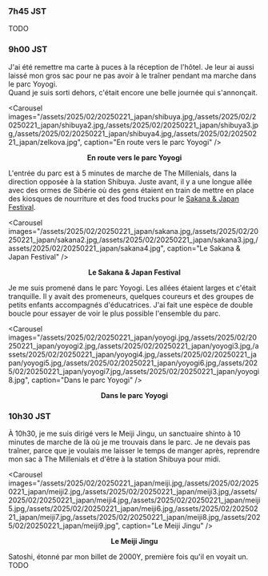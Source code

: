 ### 7h45 JST
TODO

### 9h00 JST
J'ai été remettre ma carte à puces à la réception de l'hôtel. Je leur ai aussi laissé mon gros sac pour ne pas avoir à le traîner pendant ma marche dans le parc Yoyogi.  
Quand je suis sorti dehors, c'était encore une belle journée qui s'annonçait.

<Carousel
    images="/assets/2025/02/20250221_japan/shibuya.jpg,/assets/2025/02/20250221_japan/shibuya2.jpg,/assets/2025/02/20250221_japan/shibuya3.jpg,/assets/2025/02/20250221_japan/shibuya4.jpg,/assets/2025/02/20250221_japan/zelkova.jpg",
    caption="En route vers le parc Yoyogi"
/>
<p align="center"><b>En route vers le parc Yoyogi</b></p>

L'entrée du parc est à 5 minutes de marche de The Millenials, dans la direction opposée à la station Shibuya. Juste avant, il y a une longue allée avec des ormes de Sibérie où des gens étaient en train de mettre en place des kiosques de nourriture et des food trucks pour le [Sakana & Japan Festival](https://www.timeout.com/tokyo/things-to-do/sakana-japan-festival).

<Carousel
    images="/assets/2025/02/20250221_japan/sakana.jpg,/assets/2025/02/20250221_japan/sakana2.jpg,/assets/2025/02/20250221_japan/sakana3.jpg,/assets/2025/02/20250221_japan/sakana4.jpg",
    caption="Le Sakana & Japan Festival"
/>
<p align="center"><b>Le Sakana & Japan Festival</b></p>

Je me suis promené dans le parc Yoyogi. Les allées étaient larges et c'était tranquille. Il y avait des promeneurs, quelques coureurs et des groupes de petits enfants accompagnés d'éducatrices. J'ai fait une espèce de double boucle pour essayer de voir le plus possible l'ensemble du parc.

<Carousel
    images="/assets/2025/02/20250221_japan/yoyogi.jpg,/assets/2025/02/20250221_japan/yoyogi2.jpg,/assets/2025/02/20250221_japan/yoyogi3.jpg,/assets/2025/02/20250221_japan/yoyogi4.jpg,/assets/2025/02/20250221_japan/yoyogi5.jpg,/assets/2025/02/20250221_japan/yoyogi6.jpg,/assets/2025/02/20250221_japan/yoyogi7.jpg,/assets/2025/02/20250221_japan/yoyogi8.jpg",
    caption="Dans le parc Yoyogi"
/>
<p align="center"><b>Dans le parc Yoyogi</b></p>

### 10h30 JST
À 10h30, je me suis dirigé vers le Meiji Jingu, un sanctuaire shinto à 10 minutes de marche de là où je me trouvais dans le parc. Je ne devais pas traîner, parce que je voulais me laisser le temps de manger après, reprendre mon sac à The Millenials et d'être à la station Shibuya pour midi.

<Carousel
    images="/assets/2025/02/20250221_japan/meiji.jpg,/assets/2025/02/20250221_japan/meiji2.jpg,/assets/2025/02/20250221_japan/meiji3.jpg,/assets/2025/02/20250221_japan/meiji4.jpg,/assets/2025/02/20250221_japan/meiji5.jpg,/assets/2025/02/20250221_japan/meiji6.jpg,/assets/2025/02/20250221_japan/meiji7.jpg,/assets/2025/02/20250221_japan/meiji8.jpg,/assets/2025/02/20250221_japan/meiji9.jpg",
    caption="Le Meiji Jingu"
/>
<p align="center"><b>Le Meiji Jingu</b></p>


Satoshi, étonné par mon billet de 2000Y, première fois qu'il en voyait un.
TODO
